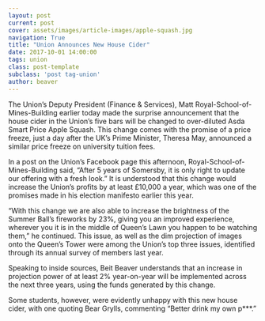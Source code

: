 ```yaml
---
layout: post
current: post
cover: assets/images/article-images/apple-squash.jpg
navigation: True
title: "Union Announces New House Cider"
date: 2017-10-01 14:00:00
tags: union
class: post-template
subclass: 'post tag-union'
author: beaver
---
```


The Union’s Deputy President (Finance & Services), Matt Royal-School-of-Mines-Building earlier today made the surprise announcement that the house cider in the Union’s five bars will be changed to over-diluted Asda Smart Price Apple Squash. This change comes with the promise of a price freeze, just a day after the UK’s Prime Minister, Theresa May, announced a similar price freeze on university tuition fees.

In a post on the Union’s Facebook page this afternoon, Royal-School-of-Mines-Building said, “After 5 years of Somersby, it is only right to update our offering with a fresh look.” It is understood that this change would increase the Union’s profits by at least £10,000 a year, which was one of the promises made in his election manifesto earlier this year.

“With this change we are also able to increase the brightness of the Summer Ball’s fireworks by 23%, giving you an improved experience, wherever you it is in the middle of Queen’s Lawn you happen to be watching them,” he continued. This issue, as well as the dim projection of images onto the Queen’s Tower were among the Union’s top three issues, identified through its annual survey of members last year.

Speaking to inside sources, Beit Beaver understands that an increase in projection power of at least 2% year-on-year will be implemented across the next three years, using the funds generated by this change.

Some students, however, were evidently unhappy with this new house cider, with one quoting Bear Grylls, commenting “Better drink my own p***.”

